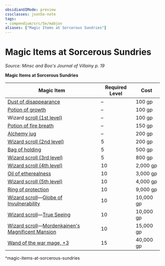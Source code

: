 ```yaml
---
obsidianUIMode: preview
cssclasses: json5e-note
tags:
- compendium/src/5e/mabjov
aliases: ["Magic Items at Sorcerous Sundries"]
---
```

# Magic Items at Sorcerous Sundries
*Source: Minsc and Boo's Journal of Villainy p. 19* 

**Magic Items at Sorcerous Sundries**

| Magic Item | Required Level | Cost |
|------------|----------------|------|
| [Dust of disappearance](Mechanics/items/dust-of-disappearance.md) | – | 100 gp |
| [Potion of growth](Mechanics/items/potion-of-growth.md) | – | 100 gp |
| Wizard [scroll (1st level)](Mechanics/items/spell-scroll-1st-level.md) | – | 100 gp |
| [Potion of fire breath](Mechanics/items/potion-of-fire-breath.md) | – | 150 gp |
| [Alchemy jug](Mechanics/items/alchemy-jug.md) | – | 200 gp |
| [Wizard scroll (2nd level)](Mechanics/items/spell-scroll-2nd-level.md) | 5 | 200 gp |
| [Bag of holding](Mechanics/items/bag-of-holding.md) | 5 | 500 gp |
| [Wizard scroll (3rd level)](Mechanics/items/spell-scroll-3rd-level.md) | 5 | 800 gp |
| [Wizard scroll (4th level)](Mechanics/items/spell-scroll-4th-level.md) | 10 | 2,000 gp |
| [Oil of etherealness](Mechanics/items/oil-of-etherealness.md) | 10 | 3,000 gp |
| [Wizard scroll (5th level)](Mechanics/items/spell-scroll-5th-level.md) | 10 | 4,000 gp |
| [Ring of protection](Mechanics/items/ring-of-protection.md) | 10 | 9,000 gp |
| [Wizard scroll](Mechanics/items/spell-scroll-6th-level.md)—[Globe of Invulnerability](Mechanics/spells/globe-of-invulnerability.md) | 10 | 10,000 gp |
| [Wizard scroll](Mechanics/items/spell-scroll-6th-level.md)—[True Seeing](Mechanics/spells/true-seeing.md) | 10 | 10,000 gp |
| [Wizard scroll](Mechanics/items/spell-scroll-7th-level.md)—[Mordenkainen's Magnificent Mansion](Mechanics/spells/mordenkainens-magnificent-mansion.md) | 10 | 15,000 gp |
| [Wand of the war mage, +3](Mechanics/items/3-wand-of-the-war-mage.md) | 15 | 40,000 gp |
^magic-items-at-sorcerous-sundries